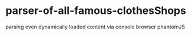 # parser-of-all-famous-clothesShops
parsing even dynamically loaded content via console browser phantomJS
